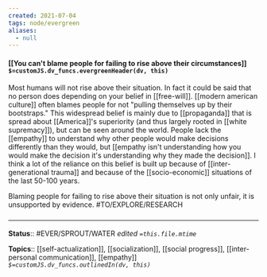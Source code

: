```yaml
---
created: 2021-07-04
tags: node/evergreen
aliases:
  - null
---
```


#### [[You can't blame people for failing to rise above their circumstances]] `$=customJS.dv_funcs.evergreenHeader(dv, this)`

Most humans will not rise above their situation. In fact it could be said that no person does depending on your belief in [[free-will]]. [[modern american culture]] often blames people for not "pulling themselves up by their bootstraps." This widespread belief is mainly due to [[propaganda]] that is spread about [[America]]'s superiority (and thus largely rooted in [[white supremacy]]), but can be seen around the world. People lack the [[empathy]] to understand why other people would make decisions differently than they would, but [[empathy isn't understanding how you would make the decision it's understanding why they made the decision]]. I think a lot of the reliance on this belief is built up because of [[inter-generational trauma]] and because of the [[socio-economic]] situations of the last 50-100 years. 

Blaming people for failing to rise above their situation is not only unfair, it is unsupported by evidence. #TO/EXPLORE/RESEARCH 



### <hr class="footnote"/>

**Status**:: #EVER/SPROUT/WATER 
*edited `=this.file.mtime`*

**Topics**:: [[self-actualization]], [[socialization]], [[social progress]], [[inter-personal communication]], [[empathy]]
*`$=customJS.dv_funcs.outlinedIn(dv, this)`*


